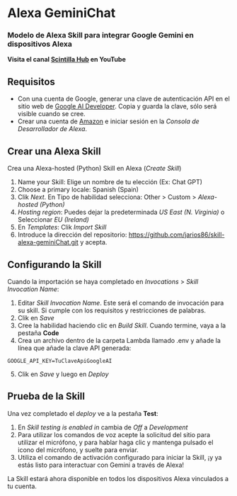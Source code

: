 # Alexa GeminiChat
### Modelo de Alexa Skill para integrar Google Gemini en dispositivos Alexa

**Visita el canal [Scintilla Hub](https://www.youtube.com/@scintillahub) en YouTube**

## Requisitos
*  Con una cuenta de Google, generar una clave de autenticación API en el sitio web de [Google AI Developer](https://ai.google.dev/). Copia y guarda la clave, sólo será visible cuando se cree.
* Crear una cuenta de [Amazon](https://www.amazon.com/ap/signin?openid.pape.preferred_auth_policies=Singlefactor&clientContext=132-2293245-7926858&openid.pape.max_auth_age=7200000&openid.return_to=https%3A%2F%2Fdeveloper.amazon.com%2Falexa%2Fconsole%2Fask&openid.identity=http%3A%2F%2Fspecs.openid.net%2Fauth%2F2.0%2Fidentifier_select&openid.assoc_handle=amzn_dante_us&openid.mode=checkid_setup&marketPlaceId=ATVPDKIKX0DER&openid.claimed_id=http%3A%2F%2Fspecs.openid.net%2Fauth%2F2.0%2Fidentifier_select&openid.ns=http%3A%2F%2Fspecs.openid.net%2Fauth%2F2.0&) e iniciar sesión en la _Consola de Desarrollador de Alexa_.
## Crear una Alexa Skill
Crea una Alexa-hosted (Python) Skill en Alexa (_Create Skill_)

1. Name your Skill: Elige un nombre de tu elección (Ex: Chat GPT)
2. Choose a primary locale: Spanish (Spain)
3. Clik _Next_. En Tipo de habilidad selecciona: Other > Custom > _Alexa-hosted (Python)_
4. _Hosting region_: Puedes dejar la predeterminada _US East (N. Virginia)_ o Seleccionar _EU (Ireland)_
5.  En _Templates_: Clik _Import Skill_
6. Introduce la dirección del repositorio: https://github.com/jarios86/skill-alexa-geminiChat.git y acepta.

## Configurando la Skill
Cuando la importación se haya completado en _Invocations_ > _Skill Invocation Name_:
1. Editar _Skill Invocation Name_. Este será el comando de invocación para su skill. Si cumple con los requisitos y restricciones de palabras.
2. Clik en _Save_
3.  Cree la habilidad haciendo clic en _Build Skill_. Cuando termine, vaya a la pestaña **Code**
4.  Crea un archivo dentro de la carpeta Lambda llamado .env y añade la línea que añade la clave API generada:
   ```shell
   GOOGLE_API_KEY=TuClaveApiGoogleAI
   ```
5. Clik en _Save_ y luego en _Deploy_
   
## Prueba de la Skill
Una vez completado el _deploy_ ve a la pestaña **Test**:
1. En _Skill testing is enabled in_ cambia de _Off_ a _Development_
2. Para utilizar los comandos de voz acepte la solicitud del sitio para utilizar el micrófono, y para hablar haga clic y mantenga pulsado el icono del micrófono, y suelte para enviar.
3. Utiliza el comando de activación configurado para iniciar la Skill, ¡y ya estás listo para interactuar con Gemini a través de Alexa!

La Skill estará ahora disponible en todos los dispositivos Alexa vinculados a tu cuenta.
